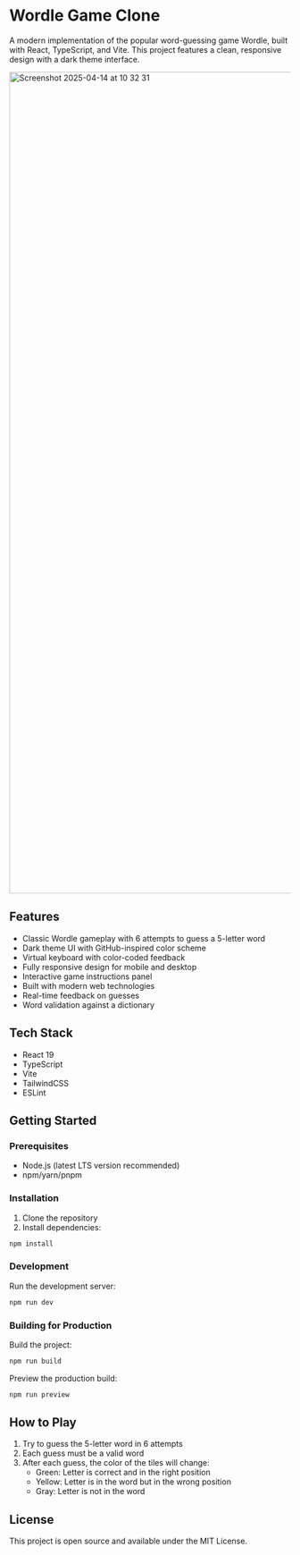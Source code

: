 # Wordle Game Clone

A modern implementation of the popular word-guessing game Wordle, built with React, TypeScript, and Vite. This project features a clean, responsive design with a dark theme interface.

<img width="1470" alt="Screenshot 2025-04-14 at 10 32 31" src="https://github.com/user-attachments/assets/e2f9efb8-4cda-4af7-a127-a62e43bbb109" />

## Features

- Classic Wordle gameplay with 6 attempts to guess a 5-letter word
- Dark theme UI with GitHub-inspired color scheme
- Virtual keyboard with color-coded feedback
- Fully responsive design for mobile and desktop
- Interactive game instructions panel
- Built with modern web technologies
- Real-time feedback on guesses
- Word validation against a dictionary

## Tech Stack

- React 19
- TypeScript
- Vite
- TailwindCSS
- ESLint

## Getting Started

### Prerequisites

- Node.js (latest LTS version recommended)
- npm/yarn/pnpm

### Installation

1. Clone the repository
2. Install dependencies:
```bash
npm install
```

### Development

Run the development server:
```bash
npm run dev
```

### Building for Production

Build the project:
```bash
npm run build
```

Preview the production build:
```bash
npm run preview
```

## How to Play

1. Try to guess the 5-letter word in 6 attempts
2. Each guess must be a valid word
3. After each guess, the color of the tiles will change:
   - Green: Letter is correct and in the right position
   - Yellow: Letter is in the word but in the wrong position
   - Gray: Letter is not in the word

## License

This project is open source and available under the MIT License.

